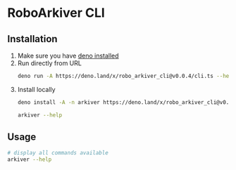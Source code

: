 # RoboArkiver CLI

## Installation
1. Make sure you have [deno installed](https://deno.land/manual/getting_started/installation)
2. Run directly from URL
    ```bash
    deno run -A https://deno.land/x/robo_arkiver_cli@v0.0.4/cli.ts --help
    ```
3. Install locally
    ```bash
    deno install -A -n arkiver https://deno.land/x/robo_arkiver_cli@v0.0.4/cli.ts

    arkiver --help
    ```

## Usage
```bash
# display all commands available
arkiver --help
```